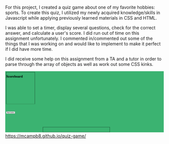 For this project, I created a quiz game about one of my favorite hobbies: sports. To create this quiz, I utilized my newly acquired knowledge/skills in Javascript while applying previously learned materials in CSS and HTML.

I was able to set a timer, display several questions, check for the correct answer, and calculate a user's score. I did run out of time on this assignment unfortunately. I commented in/commented out some of the things that I was working on and would like to implement to make it perfect if I did have more time.

I did receive some help on this assignment from a TA and a tutor in order to parse through the array of objects as well as work out some CSS kinks.


![](2023-04-05-00-00-38.png)
https://mcampb8.github.io/quiz-game/